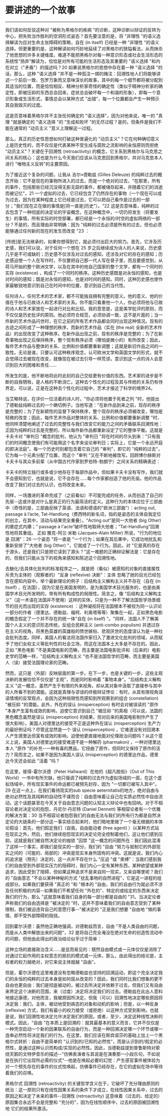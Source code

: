 # 要讲述的一个故事

------

我们该如何反驳这种对 "被称为黑格尔的疾病 "的诊断，这种诊断以辩证的反转为中心，把失败当作胜利的空洞形式姿态？首先要注意的是，将 "非理性 "的语义选择解读为应对生命主张障碍的策略，自在 (in itself) 已经是一种 "非理性 "的语义选择。但更重要的是，这种解读如何巧妙地延续了对黑格尔的狭隘看法，从而抹杀了他思想的许多关键维度。难道不能把黑格尔对每一种意识形态或社会生活形态的系统性"扬弃"解读为，恰恰是对所有可能的生活形态及其重要的 "语义选择 "和内在对立（"矛盾"）的描述吗？20 如果说黑格尔的思想中存在着一种 "语义选择 "的话，那么，这种 "语义选择 "并不是一种孤注一掷的赌注：回溯性地人们将能够讲述一个前后一致、包罗万象而又意味深长的故事，其中的每一个细节都将被分配到其适当的位置，而是恰恰相反、精神分析家奇怪的确定性（类似于精神分析家的确定性，即被压抑的东西总会回来，症状总会破坏每一个和谐的形象），即每一个意识形象或生活形式，事情总会以某种方式 "出错"，每一个位置都会产生一种预示其自我毁灭的过度。

这是否意味着黑格尔并不主张任何确定的 "语义选择"，因为对他来说，唯一的 "真理 "就是确定的 "语义选择 "的 "生成和败坏 "的无尽过程？是的，但条件是我们不能在通常的 "动员主义 "意义上理解这一过程。

那么，真正的历史性思想如何打破这种普遍化的 "动员主义"？它在何种确切意义上是历史性的，而不仅仅是代表某种不受生成与腐败之流影响的永恒原则而拒绝 "动员主义"？关键在于回溯性 (retroactivity) 的概念，它关系到黑格尔与马克思之间关系的核心：这也是为什么今天我们应该从马克思回到黑格尔，并对马克思本人进行 "唯物主义反转"的主要原因。

为了接近这个复杂的问题，让我从 吉尔•德勒兹 (Gilles Deleuze) 的纯粹过去的概念开始：它不是现在的事物所进入的过去，而是一个绝对的过去，"在那里，所有的事件，包括那些已经沉没得无影无踪的事件，都被储存起来，并随着它们的消逝而被记忆"，21 一个虚拟的过去，它已经包含了仍然存在的事物（一个现在可以成为过去，因为在某种程度上它已经是过去，它可以把自己看作是过去的一部分；"我们现在正在做的事情是[将一直是]历史"）。"22 这是否意味着，纯粹的过去包含了一种彻底的决定论的宇宙概念，在这种概念中，一切仍将发生（将要发生）的事情，所有实际的时空部署，都已经是一个永恒的/时空的虚拟网络的一部分？不是的，而且理由非常明确：因为 "纯粹的过去必须是所有的过去，但也必须能够通过任何新的现在的发生而改变 "23 ：

[传统]是无法继承的，如果你想得到它，就必须付出巨大的努力。首先，它涉及历史感，我们可以说，对于任何一个想在 25 岁之后继续成为诗人的人来说，历史感几乎是不可或缺的；历史感不仅涉及对过去的感知，还涉及对它的存在的感知；历史感迫使一个人在写作时，不仅要把自己那一代人写在骨子里，而且要感觉到，从荷马开始的整个欧洲文学，以及在其中的他自己国家的整个文学，都有一个同时的实存 (existence) ，构成了一个同时的秩序。这种历史感既是对永恒的感知，也是对时间的感知；既是对永恒的感知，也是对时间的感知。同时，这种历史感也使作家最敏锐地意识到自己在时间中的位置，意识到自己的当代性。

任何诗人，任何艺术的艺术家，都不可能独自拥有完整的意义。他的意义、他的价值在于他与已故诗人和艺术家的关系。你不能只看重他一个人，你必须将他与已故的诗人和艺术家放在一起进行对比和比较。我的意思是，这是美学批评的原则，而不仅仅是历史批评的原则。他必须符合规范，必须协调一致，这不是片面的；当一件新的艺术作品问世时，在它之前的所有艺术作品都会同时出现这种情况。现有的古迹之间形成了一种理想的秩序，而新的艺术作品（实在 (the real) 全新的艺术作品）的出现改变了这种秩序。在新作品出现之前，现有的秩序是完整的；为了在新奇事物出现之后保持秩序，整个现有秩序必须（哪怕是微小的）有所改变；因此，每件艺术作品与整体的关系、比例和价值都要重新调整；这就是新旧作品之间的一致性。无论是谁，只要认可这种秩序观念，认可欧洲文学和英国文学的形式，就不会觉得过去被现在改变，就像现在被过去引导一样荒谬。意识到这一点的诗人会意识到巨大的困难和责任......

所发生的是，他不断地将此时此刻的自己交给更有价值的东西。艺术家的进步是不断的自我牺牲，是人格的不断消亡。这种去个性化的过程及其与传统的关系仍有待界定。可以说，正是在这种去个性化的过程中，艺术才接近了科学的境界24。

当艾略特说，在评价一位活着的诗人时，"你必须将他置于死者之列 "时，他提出了德勒兹纯粹过去的一个确切例子。当他写道："在新作品到来之前，现存的秩序是完整的；为了在新颖性的监督下保持秩序，整个现存的秩序必须被改变，哪怕是轻微的改变；因此，每件艺术作品对整体的关系、比例和价值都要重新调整 "时，他同样清楚地阐述了过去的完整性与我们改变它的能力之间的矛盾联系回溯性地：正因为纯粹的过去是完整的，所以每件新作品都重新设定了它的整体平衡。这就是卡夫卡对 "审判日 "概念的批判，他认为 "审判日 "将在时间的尽头到来："只有我们的时间概念使我们有可能用这个名字来谈论审判日；实际上，它是一个永远开庭的即决法庭"。每一个历史时刻都包含着它自己的 "审判"，即它的 "纯粹的过去"，它为每一个元素分配了位置，而这个 "审判 "又在不断地被改写。回顾博尔赫斯对卡夫卡与其众多前辈（从中国古代作家到罗伯特-勃朗宁）之间关系的精确表述：

卡夫卡的特立独行或多或少地存在于每部作品中，但如果卡夫卡没有写作，我们就不会感知到它，也就是说，它不会存在......每个作家都创造了他的先驱。他的作品改变了我们对过去的认识，也将改变未来。

同样，一场激进的革命完成了（之前看似）不可能完成的任务，从而创造了自己的先驱--这或许是对什么是真正的行为最简洁的定义。这种行为的本体应位于三部曲中（奇怪的是，三部曲反映了英语、法语和德语的"欧洲三部曲"）：acting out, passage à l’acte, Tat-Handlung（费西特的新名词，指的是姿态的主体自我定位的创立，在其中，活动与结果完全重叠）。“Acting out”是同一大他者 (big Other) 的癔症式内爆；“ passage à l'acte”破坏性地取缔大他者；“Tat-Handlung”回溯性地将其重组。 正如 雅克-阿兰·米勒 (Jacques-Alain Miller) 所说，"行为的地位是 回溯"：26 一个姿态 "将一直是 "一个行为；如果在其后果中，它成功地扰乱和重新安排了"大他者 (big Other) "，它就成了一个行为。因此，对 "它是真的存在于源头，还是我们只是把它读到了源头？"这一难题的正确辩证解法是：它是存在的，但我们只能从当下的视角来感知和陈述这个回溯性地。

去魅化/去具体化批判的标准程序之一，就是把（看似）被感知的对象的直接属性斥责为主体的（观察者的）"反身 (reflexive) 决断"：主体 忽略了她的目光已经包含在感知内容中。举个最新理论的例子：后结构主义解构主义并不存在（自在 (in itself) ，在法国），因为它是在美国发明的，是为美国学术目光服务的，也是由美国学术目光所发明的，带有所有构成性的局限性。简言之，像 "后结构主义解构主义"（这一术语在法国并不使用）这样的实体，只是为一种不了解法国哲学场景细节的目光而出现的实存 (existence) ：这种凝视将在法国根本不被视为同一认识论一部分的作者（德里达、德勒兹、福柯、利奥塔等等）聚集在一起，正如黑色电影的概念假定了一个并不存在的统一体"自在 (in itself) "。"同样，法国人不了解美国个人主义的意识形态传统，反组合民粹主义 (anti-combo populism) 并透过存在主义的视角，将黑色英雄的英雄般的愤世嫉俗、悲观厌世的态度误认为是一种社会批判态度。同样，美国人的看法将法国作家归入了激进文化批判的领域，从而赋予了他们女权主义等批判性的社会立场，而这在法国本土大多是不存在的。因此，正如 "黑色电影 "不是美国电影的范畴，而主要是法国电影批评和（后来的）电影史学的范畴一样，"后结构主义解构主义 "也不是法国哲学的范畴，而主要是美国人（误）接受法国理论家的范畴。

然而，这只是（外部）反映层面的第一步。在下一步，也是关键的一步，这些主观 决断的发展恰恰不仅仅是"主观"，而是同时影响着 "事物本身"。"后结构主义解构主义 "这一概念，虽然产生于有限的外来视角，却从其对象中汲取了直接参与其中的人所看不到的潜能。这就是真理与谬误的终极辩证悖论：有时，从其有限视角误读情境的反常观点，会因为这种局限性而感知到所观察到的组合 (constellation) "被压抑 "的潜能。此外，外在的误认 (misperception) 有时会对被误读的 "原作 "本身产生富有成效的影响，迫使它意识到自己 "被压抑 "的真相（可以说，法国的黑色概念虽然是误认 (misperception) 的结果，但对后来的美国电影制作产生了很大影响）。美国人对德里达的接受不正是这种外在误认 (misperception) 生产力的最好例证吗？尽管这显然是一个 误认 (misperception) ，它难道没有对回溯本人产生德里达但富有成效的影响，迫使他更直接地面对伦理政治问题吗？从这个意义上说，美国人对德里达的接受难道不是一种解药 (pharmakon) ，一种对德里达本人 "原作 "的补充--一种有毒的赝品，它扭曲了原作，但同时又保持了原作的活力？简而言之，如果不是因为美国人误认 (misperception) 的德里达作品，德里达今天还会如此 "活着 "吗？

在这里，彼得-霍尔沃德（Peter Hallward）在他的《超凡脱俗》（Out of This World）一书中有所欠缺，他只强调了纯粹的过去作为虚拟场域的一面，在这个虚拟场域中，所有现实事件的命运都已被预先封存，因为 "一切都已被写入其中"。29 在这一点上，在我们看待现实的sub specie aeternitatis的地方，绝对自由与绝对必然性及其纯粹的自动性不谋而合：自由意味着让自己在实质必然性中自由流动。这个话题甚至在今天关于自由意志问题的认知主义辩论中也有回响。对于不相容论者对决定论的抱怨，丹尼尔·丹尼特 (Daniel Dennett) 等相容论者有一个优雅的解决方案：30 当不相容论者抱怨我们的自由无法与我们的所有行为都是自然决定论的大链条的一部分这一事实结合起来时，他们暗地里做了一个毫无根据的本体论假设：首先，他们假定我们（自我，自由能动者 (free agent) ）以某种方式站在现实之外，然后，他们继续抱怨现实的决定论完全控制着他们，这让他们感到压抑。这就是我们被自然决定论的枷锁 "囚禁 "这一概念的问题所在：我们因此混淆了这样一个事实，即我们是现实的一部分，我们的 "自由 "努力与抵制它的外部现实之间的（可能的、局部的）冲突是现实本身所固有的冲突。这就是说，我们内心的追求是（预先）决定的，这一点并不存在什么 "压迫 "或 "束缚"：当我们感到我们的自由受到外部现实压力的阻碍时，我们内心一定有某种东西，某种欲望或某种追求，因此受到了阻碍，但如果这种追求不是来自同一现实，又来自哪里呢？我们的 "自由意志 "不会以某种神秘的方式 "扰乱事物的自然进程"，它是这一进程的组成部分。如果我们要获得 "真正的 "和 "根本的 "自由，我们的自由行为就必须不涉及任何积极的内容--如果我们不希望任何 "外在的"、特定的或给定的东西来决定我们的行为，那么 "这就意味着我们自身的每一部分都是自由的 "31。当决定论者声称我们的自由选择是 "被决定的 "时，这并不意味着我们的自由意志受到了某种限制，我们被迫违背自己的意愿行事--"被决定的 "正是我们想要 "自由地 "做的事情，即不受外部障碍的阻挠。

回到霍尔沃德：虽然他正确地强调，对德勒兹而言，自由 "不是人类自由的问题，而是从人类中解放出来的问题"，32 是将自己完全淹没在绝对生命的创造性流动中的问题，但他由此得出的政治结论似乎过于简单：

这种立场的直接政治含义......是显而易见的：既然自由模式或一元体仅仅是消除了对通过它起作用的主权意志的抵抗的模式或一元体，那么，由此得出的结论是，主权者的权力越绝对，对它来说主体就越 "自由"。

但是，霍尔沃德在这里难道没有忽略德勒兹也坚持的回溯运动，即这个完全决定我们的永恒的纯粹的过去本身是如何屈从改变的？因此，我们同时比我们想象的更不自由也更自由：我们是彻底被动的，被过去所决定并依赖于过去，但我们又有自由来界定这个决断的范围，来（过度）决定将决定我们的过去。德勒兹在此出人意料地接近康德，对他而言，我被原因所决定，但我（可以）回溯性地决定哪些原因将决定我：我们，主体，被动地受到病态的对象和动机的影响；但是，以一种反身 (reflexive) 方式，我们有最小的权力接受（或拒绝）以这种方式受到影响，也就是说，我们回溯性地决定允许决定我们的原因，或者，至少，决定这种线性决断的模式。因此，"自由 "在本质上是回溯的：就其最基本的意义而言，它并不仅仅是一种凭空启动一个新的因果联系的自由行为，而是一种回溯决定哪一个环节或哪一连串必然性将决定我们的行为。在这里，我们应该在斯宾诺莎的基础上加上一个黑格尔式转折：自由不是简单的 "认识到的/已知的必然性"，而是认识到的/假定的必然性，是通过这种认识而构成/实现的必然性。因此，当德勒兹提到普鲁斯特对萦绕天鹅的文特伊音乐的描述--"仿佛表演者与其说是在演奏那一小段乐句，不如说是在执行它出现所必需的仪式"--他是在唤起必要的幻觉：产生感官事件被体验为对一个预先存在的事件的仪式性唤起，仿佛事件已经存在，在它的虚拟在场中等待着我们的召唤。

黑格尔式 回溯性 (retroactivity) 的关键哲学含义在于，它破坏了充分理由原则的统治：这一原则只有在线性因果关系的条件下才成立，在线性因果关系中，过去的原因之和决定了未来的事件--回溯性 (retroactivity) 这意味着（过去的、给定的）原因集合永远不会是完整和 "充分的"，因为在线性顺序中，过去的原因被回溯性地 它们的结果所激活。

